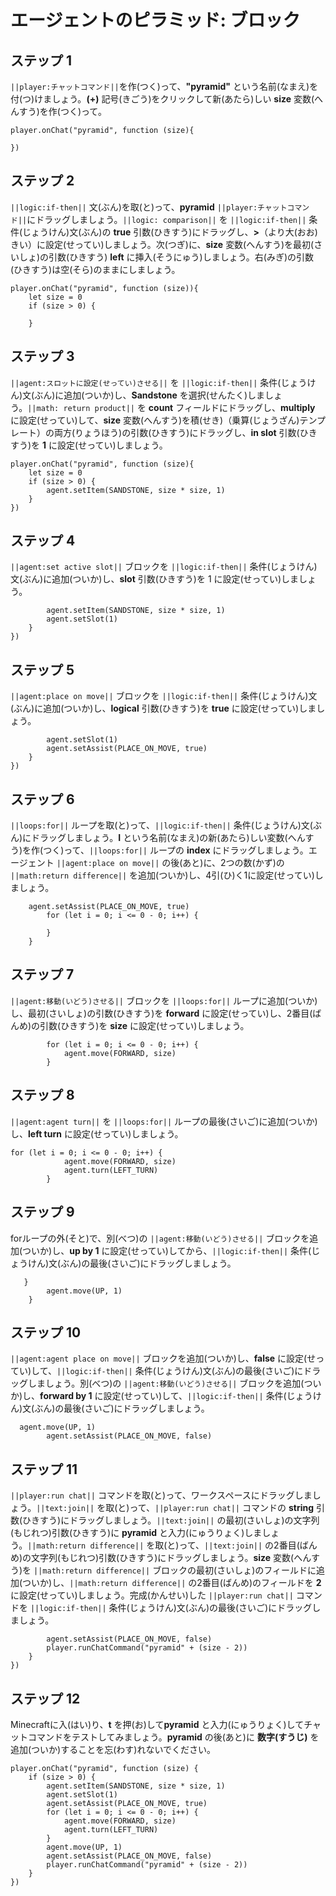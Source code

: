 # エージェントのピラミッド: ブロック


## ステップ 1
``||player:チャットコマンド||``を作(つく)って、**"pyramid"** という名前(なまえ)を付(つ)けましょう。**(+)** 記号(きごう)をクリックして新(あたら)しい **size** 変数(へんすう)を作(つく)って。

```blocks
player.onChat("pyramid", function (size){ 
 
}) 
```

## ステップ 2
``||logic:if-then||`` 文(ぶん)を取(と)って、**pyramid** ``||player:チャットコマンド||``にドラッグしましょう。``||logic: comparison||`` を ``||logic:if-then||`` 条件(じょうけん)文(ぶん)の **true** 引数(ひきすう)にドラッグし、**>**（より大(おお)きい）に設定(せってい)しましょう。次(つぎ)に、**size** 変数(へんすう)を最初(さいしょ)の引数(ひきすう) **left** に挿入(そうにゅう)しましょう。右(みぎ)の引数(ひきすう)は空(そら)のままにしましょう。

```blocks
player.onChat("pyramid", function (size)){ 
    let size = 0 
    if (size > 0) { 
      
    } 
```

## ステップ 3

``||agent:スロットに設定(せってい)させる||`` を ``||logic:if-then||`` 条件(じょうけん)文(ぶん)に追加(ついか)し、**Sandstone** を選択(せんたく)しましょう。``||math: return product||`` を **count** フィールドにドラッグし、**multiply** に設定(せってい)して、**size** 変数(へんすう)を積(せき)（乗算(じょうざん)テンプレート）の両方(りょうほう)の引数(ひきすう)にドラッグし、**in slot** 引数(ひきすう)を **1** に設定(せってい)しましょう。

```blocks
player.onChat("pyramid", function (size){ 
    let size = 0 
    if (size > 0) { 
        agent.setItem(SANDSTONE, size * size, 1) 
    } 
}) 
```

## ステップ 4

``||agent:set active slot||`` ブロックを ``||logic:if-then||`` 条件(じょうけん)文(ぶん)に追加(ついか)し、**slot** 引数(ひきすう)を 1 に設定(せってい)しましょう。

```blocks
        agent.setItem(SANDSTONE, size * size, 1) 
        agent.setSlot(1) 
    } 
})
```

## ステップ 5

``||agent:place on move||`` ブロックを ``||logic:if-then||`` 条件(じょうけん)文(ぶん)に追加(ついか)し、**logical** 引数(ひきすう)を **true** に設定(せってい)しましょう。

```blocks
        agent.setSlot(1) 
        agent.setAssist(PLACE_ON_MOVE, true) 
    } 
}) 
```

## ステップ 6

``||loops:for||`` ループを取(と)って、``||logic:if-then||`` 条件(じょうけん)文(ぶん)にドラッグしましょう。**I** という名前(なまえ)の新(あたら)しい変数(へんすう)を作(つく)って、``||loops:for||`` ループの **index** にドラッグしましょう。エージェント ``||agent:place on move||`` の後(あと)に、2つの数(かず)の ``||math:return difference||`` を追加(ついか)し、4引(ひ)く1に設定(せってい)しましょう。
	
```blocks
    agent.setAssist(PLACE_ON_MOVE, true) 
        for (let i = 0; i <= 0 - 0; i++) { 
          
        } 
    } 
```

## ステップ 7

``||agent:移動(いどう)させる||`` ブロックを ``||loops:for||`` ループに追加(ついか)し、最初(さいしょ)の引数(ひきすう)を **forward** に設定(せってい)し、2番目(ばんめ)の引数(ひきすう)を **size** に設定(せってい)しましょう。

```blocks
        for (let i = 0; i <= 0 - 0; i++) { 
            agent.move(FORWARD, size) 
        } 
```

## ステップ 8

``||agent:agent turn||`` を ``||loops:for||`` ループの最後(さいご)に追加(ついか)し、**left turn** に設定(せってい)しましょう。

```blocks
for (let i = 0; i <= 0 - 0; i++) { 
            agent.move(FORWARD, size) 
            agent.turn(LEFT_TURN) 
        } 
```

## ステップ 9

forループの外(そと)で、別(べつ)の ``||agent:移動(いどう)させる||`` ブロックを追加(ついか)し、**up by 1** に設定(せってい)してから、``||logic:if-then||`` 条件(じょうけん)文(ぶん)の最後(さいご)にドラッグしましょう。

```blocks
   } 
        agent.move(UP, 1) 
    } 
```


## ステップ 10

``||agent:agent place on move||`` ブロックを追加(ついか)し、**false** に設定(せってい)して、``||logic:if-then||`` 条件(じょうけん)文(ぶん)の最後(さいご)にドラッグしましょう。別(べつ)の ``||agent:移動(いどう)させる||`` ブロックを追加(ついか)し、**forward by 1** に設定(せってい)して、``||logic:if-then||`` 条件(じょうけん)文(ぶん)の最後(さいご)にドラッグしましょう。

```blocks
  agent.move(UP, 1) 
        agent.setAssist(PLACE_ON_MOVE, false)
```

## ステップ 11


``||player:run chat||`` コマンドを取(と)って、ワークスペースにドラッグしましょう。``||text:join||`` を取(と)って、``||player:run chat||`` コマンドの **string** 引数(ひきすう)にドラッグしましょう。``||text:join||`` の最初(さいしょ)の文字列(もじれつ)引数(ひきすう)に **pyramid** と入力(にゅうりょく)しましょう。``||math:return difference||`` を取(と)って、``||text:join||`` の2番目(ばんめ)の文字列(もじれつ)引数(ひきすう)にドラッグしましょう。**size** 変数(へんすう)を ``||math:return difference||`` ブロックの最初(さいしょ)のフィールドに追加(ついか)し、``||math:return difference||`` の2番目(ばんめ)のフィールドを **2** に設定(せってい)しましょう。完成(かんせい)した ``||player:run chat||`` コマンドを ``||logic:if-then||`` 条件(じょうけん)文(ぶん)の最後(さいご)にドラッグしましょう。

```blocks
        agent.setAssist(PLACE_ON_MOVE, false) 
        player.runChatCommand("pyramid" + (size - 2)) 
    } 
}) 
```

## ステップ 12

Minecraftに入(はい)り、**t** を押(お)して**pyramid** と入力(にゅうりょく)してチャットコマンドをテストしてみましょう。**pyramid** の後(あと)に **数字(すうじ)** を追加(ついか)することを忘(わす)れないでください。

```blocks
player.onChat("pyramid", function (size) { 
    if (size > 0) { 
        agent.setItem(SANDSTONE, size * size, 1) 
        agent.setSlot(1) 
        agent.setAssist(PLACE_ON_MOVE, true) 
        for (let i = 0; i <= 0 - 0; i++) { 
            agent.move(FORWARD, size) 
            agent.turn(LEFT_TURN) 
        } 
        agent.move(UP, 1) 
        agent.setAssist(PLACE_ON_MOVE, false) 
        player.runChatCommand("pyramid" + (size - 2)) 
    } 
}) 
```